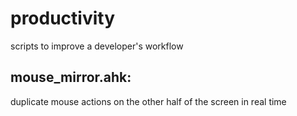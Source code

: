 # productivity
scripts to improve a developer's workflow

## mouse_mirror.ahk:
duplicate mouse actions on the other half of the screen in real time
